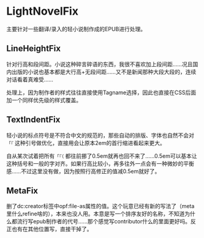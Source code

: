 # LightNovelFix
主要针对一些翻译/录入的轻小说制作成的EPUB进行处理。
## LineHeightFix
针对行高和段间距。小说这种碎言碎语的东西，我很不喜欢加上段间距……况且国内出版的小说也基本都是大行高+无段间距……又不是新闻那种大段大段的，连续对话看着真难受……

处理上，因为制作者的样式往往直接使用Tagname选择，因此也直接在CSS后面加一个同样优先级的样式覆盖。

## TextIndentFix
轻小说的标点符号是不符合中文的规范的，那些自动的排版、字体也自然不会对 ```「『``` 这种引号做优化，直接用会让原本2em的首行缩进看起来更大。

自从某次试着把所有```「『（``` 都往前挪了0.5em就再也回不来了……0.5em可以基本让这种括号和一般的字对齐。如果行高比较小，再多往外一点会有一种微妙的平衡感……不过这里没有做，因为按照行高修正的值减0.5em就好了。

## MetaFix
删了dc:creator标签中opf:file-as属性的值。这个玩意已经有新的写法了（meta里什么refine啥的），本来也没人用。本意是写一个排序友好的名称，不知道为什么都流行写epub制作者的代号……那个感觉写contributor什么的里面更好吗。反正也有在其他位置写，直接干掉了。
